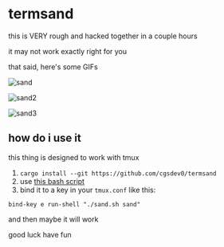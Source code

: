 # termsand

this is VERY rough and hacked together in a couple hours

it may not work exactly right for you

that said, here's some GIFs

![sand](https://github.com/user-attachments/assets/fbaa4c60-1f19-4795-9bee-2b7d9a2c23be)

![sand2](https://github.com/user-attachments/assets/de13ac09-a753-44c7-8557-eb81a95f1788)

![sand3](https://github.com/user-attachments/assets/63757ff1-14e7-42ab-8132-c9c339c449ca)

## how do i use it

this thing is designed to work with tmux

1. `cargo install --git https://github.com/cgsdev0/termsand`
2. use [this bash script](https://gist.github.com/cgsdev0/c5fd87b0213992bd50194f315296dc98)
3. bind it to a key in your `tmux.conf` like this:
```
bind-key e run-shell "./sand.sh sand"
```

and then maybe it will work

good luck have fun
